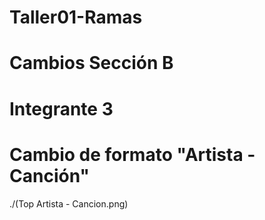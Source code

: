 # Taller01-Ramas
# Cambios Sección B 
# Integrante 3
# Cambio de formato "Artista - Canción"
./(Top Artista - Cancion.png)

